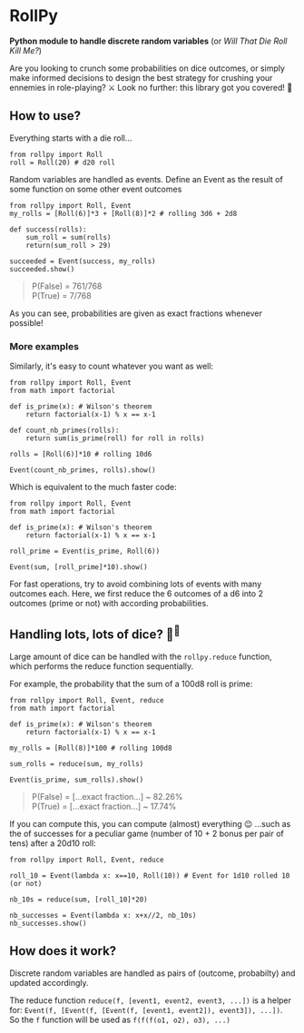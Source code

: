 # RollPy
**Python module to handle discrete random variables**
(or *Will That Die Roll Kill Me?*)

Are you looking to crunch some probabilities on dice outcomes, or simply make informed decisions to design the best strategy for crushing your ennemies in role-playing? ⚔️ Look no further: this library got you covered! 🎲

## How to use?
Everything starts with a die roll...
```
from rollpy import Roll
roll = Roll(20) # d20 roll
```

Random variables are handled as events. Define an Event as the result of some function on some other event outcomes
```
from rollpy import Roll, Event
my_rolls = [Roll(6)]*3 + [Roll(8)]*2 # rolling 3d6 + 2d8

def success(rolls):
    sum_roll = sum(rolls)
    return(sum_roll > 29)

succeeded = Event(success, my_rolls)
succeeded.show()
```
> P(False) = 761/768\
> P(True) = 7/768

As you can see, probabilities are given as exact fractions whenever possible!

### More examples
Similarly, it's easy to count whatever you want as well:
```
from rollpy import Roll, Event
from math import factorial

def is_prime(x): # Wilson's theorem
    return factorial(x-1) % x == x-1

def count_nb_primes(rolls):
    return sum(is_prime(roll) for roll in rolls)

rolls = [Roll(6)]*10 # rolling 10d6

Event(count_nb_primes, rolls).show()
```

Which is equivalent to the much faster code:
```
from rollpy import Roll, Event
from math import factorial

def is_prime(x): # Wilson's theorem
    return factorial(x-1) % x == x-1

roll_prime = Event(is_prime, Roll(6))

Event(sum, [roll_prime]*10).show()
```

For fast operations, try to avoid combining lots of events with many outcomes each. Here, we first reduce the 6 outcomes of a d6 into 2 outcomes (prime or not) with according probabilities.

## Handling lots, lots of dice? 🎲<sup>🎲</sup>
Large amount of dice can be handled with the `rollpy.reduce` function, which performs the reduce function sequentially.

For example, the probability that the sum of a 100d8 roll is prime:
```
from rollpy import Roll, Event, reduce
from math import factorial

def is_prime(x): # Wilson's theorem
    return factorial(x-1) % x == x-1

my_rolls = [Roll(8)]*100 # rolling 100d8

sum_rolls = reduce(sum, my_rolls)

Event(is_prime, sum_rolls).show()
```
> P(False) = [...exact fraction...] ~ 82.26%\
> P(True) = [...exact fraction...] ~ 17.74%

If you can compute this, you can compute (almost) everything 😉 ...such as the of successes for a peculiar game (number of 10 + 2 bonus per pair of tens) after a 20d10 roll:
```
from rollpy import Roll, Event, reduce

roll_10 = Event(lambda x: x==10, Roll(10)) # Event for 1d10 rolled 10 (or not)

nb_10s = reduce(sum, [roll_10]*20)

nb_successes = Event(lambda x: x+x//2, nb_10s)
nb_successes.show()
```

## How does it work?
Discrete random variables are handled as pairs of (outcome, probabilty) and updated accordingly.

The reduce function `reduce(f, [event1, event2, event3, ...])` is a helper for:
`Event(f, [Event(f, [Event(f, [event1, event2]), event3]), ...])`.\
So the `f` function will be used as `f(f(f(o1, o2), o3), ...)`
